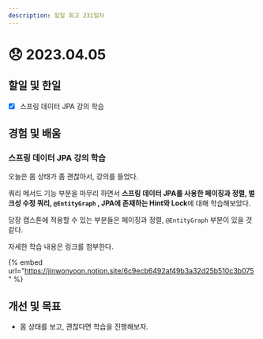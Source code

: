 ```yaml
---
description: 일일 회고 231일차
---
```


# 😞 2023.04.05

## 할일 및 한일&#x20;

* [x] 스프링 데이터 JPA 강의 학습&#x20;

## 경험 및 배움&#x20;

### 스프링 데이터 JPA 강의 학습

오늘은 몸 상태가 좀 괜찮아서, 강의를 들었다.

쿼리 메서드 기능 부분을 마무리 하면서 **스프링 데이터 JPA를 사용한 페이징과 정렬, 벌크성 수정 쿼리, `@EntityGraph` , JPA에 존재하는 Hint와 Lock**에 대해 학습해보았다.

당장 캡스톤에 적용할 수 있는 부분들은 페이징과 정렬, `@EntityGraph` 부분이 있을 것 같다.

자세한 학습 내용은 링크를 첨부한다.

{% embed url="https://jinwonyoon.notion.site/6c9ecb6492af49b3a32d25b510c3b075" %}

## 개선 및 목표&#x20;

* 몸 상태를 보고, 괜찮다면 학습을 진행해보자.&#x20;
